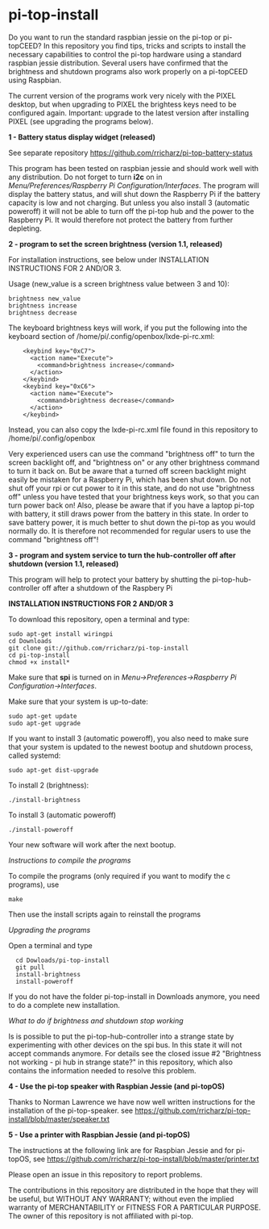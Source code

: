 # pi-top-install
Do you want to run the standard raspbian jessie on the pi-top or pi-topCEED?
In this repository you find tips, tricks and scripts to install the necessary capabilities to control
the pi-top hardware using a standard raspbian jessie distribution. Several users have confirmed that the
brightness and shutdown programs also work properly on a pi-topCEED using Raspbian.

The current version of the programs work very nicely with the PIXEL desktop, but when upgrading to PIXEL
the brightess keys need to be configured again. Important: upgrade to the latest version after installing PIXEL
(see upgrading the programs below).

**1 - Battery status display widget (released)**

See separate repository https://github.com/rricharz/pi-top-battery-status

This program has been tested on raspbian jessie and should work well with any
distribution. Do not forget to turn **i2c** on in *Menu/Preferences/Raspberry Pi Configuration/Interfaces*.
The program will display the battery status, 
and will shut down the Raspberry Pi if the battery capacity is low and not
charging. But unless you also install 3 (automatic poweroff) it will not be able
to turn off the pi-top hub and the power to the Raspberry Pi. It would therefore
not protect the battery from further depleting.

**2 - program to set the screen brightness (version 1.1, released)**

For installation instructions, see below under INSTALLATION INSTRUCTIONS FOR 2 AND/OR 3.

Usage (new_value is a screen brightness value between 3 and 10):
```
brightness new_value
brightness increase
brightness decrease
```

The keyboard brightness keys will work, if you put the following into the
keyboard section of /home/pi/.config/openbox/lxde-pi-rc.xml:
```
    <keybind key="0xC7">
      <action name="Execute">
        <command>brightness increase</command>
      </action>
    </keybind>
    <keybind key="0xC6">
      <action name="Execute">
        <command>brightness decrease</command>
      </action>
    </keybind>
```

Instead, you can also copy the lxde-pi-rc.xml file found in this repository to /home/pi/.config/openbox

Very experienced users can use the command "brightness off" to turn the screen backlight off, and "brightness on"
or any other brightness command to turn it back on. But be aware that a turned off screen backlight might easily be
mistaken for a Raspberry Pi, which has been shut down. Do not shut off your rpi or cut power to it in this state,
and do not use "brightness off" unless you have tested that your brightness keys work, so that you can turn power
back on! Also, please be aware that if you have a laptop pi-top with battery, it still draws power from the battery
in this state. In order to save battery power, it is much better to shut down the pi-top as you would
normally do. It is therefore not recommended for regular users to use the command "brightness off"! 


**3 - program and system service to turn the hub-controller off after shutdown (version 1.1, released)**

This program will help to protect your battery by shutting the pi-top-hub-controller
off after a shutdown of the Raspbery Pi

**INSTALLATION INSTRUCTIONS FOR 2 AND/OR 3**

To download this repository, open a terminal and type:
```
sudo apt-get install wiringpi
cd Downloads
git clone git://github.com/rricharz/pi-top-install
cd pi-top-install
chmod +x install*
```

Make sure that **spi** is turned on in *Menu->Preferences->Raspberry Pi Configuration->Interfaces*.

Make sure that your system is up-to-date:
```
sudo apt-get update
sudo apt-get upgrade
```

If you want to install 3 (automatic poweroff), you also need to make sure that your system
is updated to the newest bootup and shutdown process, called systemd:
```
sudo apt-get dist-upgrade
```

To install 2 (brightness):
```
./install-brightness
```

To install 3 (automatic poweroff)
```
./install-poweroff
```

Your new software will work after the next bootup.

*Instructions to compile the programs*

To compile the  programs (only required if you want to modify the c programs), use
```
make
```
Then use the install scripts again to reinstall the programs

*Upgrading the programs*

Open a terminal and type

```
  cd Dowloads/pi-top-install
  git pull
  install-brightness
  install-poweroff
```

If you do not have the folder pi-top-install in Downloads anymore, you need to do a complete new installation.

*What to do if brightness and shutdown stop working*

Is is possible to put the pi-top-hub-controller into a strange state by experimenting with other devices on the
spi bus. In this state it will not accept commands anymore. For details see the closed issue #2
"Brightness not working - pi hub in strange state?" in this repository, which also contains the information needed
to resolve this problem.

**4 - Use the pi-top speaker with Raspbian Jessie (and pi-topOS)**

Thanks to Norman Lawrence we have now well written instructions for the installation of the pi-top-speaker.
see https://github.com/rricharz/pi-top-install/blob/master/speaker.txt

**5 - Use a printer with Raspbian Jessie (and pi-topOS)**

The instructions at the following link are for Raspbian Jessie and for pi-topOS, 
see https://github.com/rricharz/pi-top-install/blob/master/printer.txt

Please open an issue in this repository to report problems.

The contributions in this repository are distributed in the hope that they will be useful, but WITHOUT ANY WARRANTY;
without even the implied warranty of MERCHANTABILITY or FITNESS FOR A PARTICULAR PURPOSE. The owner of this repository
is not affiliated with pi-top.

